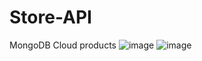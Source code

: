 # Store-API
MongoDB Cloud products
![image](https://user-images.githubusercontent.com/107072477/231118072-89a83e1b-8976-4b30-898f-163f35037acb.png)
![image](https://user-images.githubusercontent.com/107072477/231118233-aa8bb6c7-6d4e-4b8a-9de0-e46d6222c400.png)
